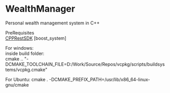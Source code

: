 # WealthManager
Personal wealth management system in C++

PreRequisites  
[CPPRestSDK](https://github.com/microsoft/cpprestsdk#getting-started)
[boost_system]

For windows:   
inside build folder:  
cmake .. "-DCMAKE_TOOLCHAIN_FILE=D:/Work/Source/Repos/vcpkg/scripts/buildsystems/vcpkg.cmake"

For Ubuntu:
cmake . -DCMAKE_PREFIX_PATH=/usr/lib/x86_64-linux-gnu/cmake
